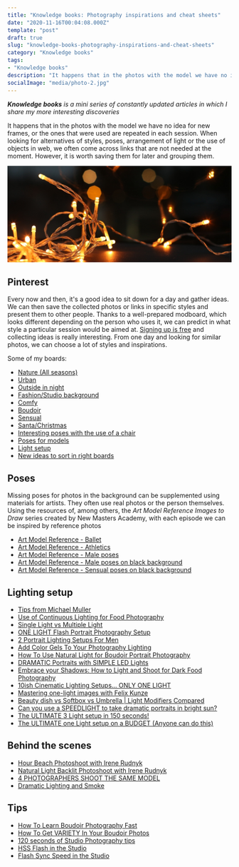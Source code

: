 ```yaml
---
title: "Knowledge books: Photography inspirations and cheat sheets"
date: "2020-11-16T00:04:08.000Z"
template: "post"
draft: true
slug: "knowledge-books-photography-inspirations-and-cheat-sheets"
category: "Knowledge books"
tags:
- "Knowledge books"
description: "It happens that in the photos with the model we have no idea for new frames, or the ones that were used are repeated in each session. When looking for alternatives of styles, poses, arrangement of light or the use of objects in web, we often come across links that are not needed at the moment. However, it is worth saving them for later and grouping them"
socialImage: "media/photo-2.jpg"
---
```

_**Knowledge books** is a mini series of constantly updated articles in which I share my more interesting discoveries_

It happens that in the photos with the model we have no idea for new frames, or the ones that were used are repeated in each session. When looking for alternatives of styles, poses, arrangement of light or the use of objects in web, we often come across links that are not needed at the moment. However, it is worth saving them for later and grouping them.

![Photography: inspirations and cheat sheets](/media/photo-2.jpg)

## Pinterest

Every now and then, it's a good idea to sit down for a day and gather ideas. We can then save the collected photos or links in specific styles and present them to other people. Thanks to a well-prepared modboard, which looks different depending on the person who uses it, we can predict in what style a particular session would be aimed at. [Signing up is free](https://pinterest.com) and collecting ideas is really interesting. From one day and looking for similar photos, we can choose a lot of styles and inspirations.

Some of my boards:
- [Nature (All seasons)](https://pinterest.com/atryni/psboard-nature/)
- [Urban](https://pinterest.com/atryni/psboard-urban/)
- [Outside in night](https://pinterest.com/atryni/psboard-outside-night/)
- [Fashion/Studio background](https://pinterest.com/atryni/psboard-fashion/)
- [Comfy](https://pinterest.com/atryni/psboard-comfy/)
- [Boudoir](https://pinterest.com/atryni/psboard-boudoir/)
- [Sensual](https://pinterest.com/atryni/psboard-sensual/)
- [Santa/Christmas](https://pinterest.com/atryni/psboard-christmas/)
- [Interesting poses with the use of a chair](https://pinterest.com/atryni/psboard-chair/)
- [Poses for models](https://pinterest.com/atryni/psboard-poses/)
- [Light setup](https://pl.pinterest.com/atryni/psboard-light-setup/)
- [New ideas to sort in right boards](https://pinterest.com/atryni/psboard-to-sort/)

## Poses

Missing poses for photos in the background can be supplemented using materials for artists. They often use real photos or the person themselves. Using the resources of, among others, the _Art Model Reference Images to Draw_ series created by New Masters Academy, with each episode we can be inspired by reference photos
- [Art Model Reference - Ballet](https://www.youtube.com/watch?v=rWbeelH9eCA)
- [Art Model Reference - Athletics](https://www.youtube.com/watch?v=mNNSwITdPIM)
- [Art Model Reference - Male poses](https://www.youtube.com/watch?v=tPLRJrlq7x0)
- [Art Model Reference - Male poses on black background](https://www.youtube.com/watch?v=a7gmb1Ba8WA)
- [Art Model Reference - Sensual poses on black background](https://www.youtube.com/watch?v=hXVnwARYmqo)


## Lighting setup

- [Tips from Michael Muller](https://www.youtube.com/watch?v=Z4eVEmcBwxk)
- [Use of Continuous Lighting for Food Photography](https://www.youtube.com/watch?v=JIcV06atCPY)
- [Single Light vs Multiple Light](https://youtu.be/2QHe1SRoTDQ)
- [ONE LIGHT Flash Portrait Photography Setup](https://youtu.be/L8Zd_jFJvqs)
- [2 Portrait Lighting Setups For Men](https://youtu.be/L199IpvSsRI)
- [Add Color Gels To Your Photography Lighting](https://youtu.be/2MyvV1BQmps)
- [How To Use Natural Light for Boudoir Portrait Photography](https://www.youtube.com/watch?v=8ZFWLOl-TiE)
- [DRAMATIC Portraits with SIMPLE LED Lights](https://www.youtube.com/watch?v=-z2bu-TT14s)
- [Embrace your Shadows: How to Light and Shoot for Dark Food Photography](https://www.youtube.com/watch?v=zfvxpL5s_KA)
- [10ish Cinematic Lighting Setups... ONLY ONE LIGHT](https://www.youtube.com/watch?v=iiUTTk67kXE)
- [Mastering one-light images with Felix Kunze](https://www.youtube.com/watch?v=WKpj-QyUKOk)
- [Beauty dish vs Softbox vs Umbrella | Light Modifiers Compared](https://www.youtube.com/watch?v=Bb0aBun182g)
- [Can you use a SPEEDLIGHT to take dramatic portraits in bright sun?](https://www.youtube.com/watch?v=ohFOLUF1NNM)
- [The ULTIMATE 3 Light setup in 150 seconds!](https://www.youtube.com/watch?v=uMwGVYU_eq0)
- [The ULTIMATE one Light setup on a BUDGET (Anyone can do this)](https://www.youtube.com/watch?v=jr-5Q2LDafg)


## Behind the scenes

- [Hour Beach Photoshoot with Irene Rudnyk](https://youtu.be/iuXiTtFOO20Golden)
- [Natural Light Backlit Photoshoot with Irene Rudnyk](https://youtu.be/6_l2dBFJscw)
- [4 PHOTOGRAPHERS SHOOT THE SAME MODEL](https://youtu.be/w9b07-9aDZs)
- [Dramatic Lighting and Smoke](https://youtu.be/tQHHsXgzywg)

## Tips

- [How To Learn Boudoir Photography Fast](https://www.youtube.com/watch?v=BbySBYjL4E0)
- [How To Get VARIETY In Your Boudoir Photos](https://www.youtube.com/watch?v=UIP3U05ZPgQ)
- [120 seconds of Studio Photography tips](https://www.youtube.com/watch?v=Pfyq8z0TpQc)
- [HSS Flash in the Studio](https://www.youtube.com/watch?v=eqdvNaLarz4)
- [Flash Sync Speed in the Studio](https://www.youtube.com/watch?v=uay4SpzT2wc)
